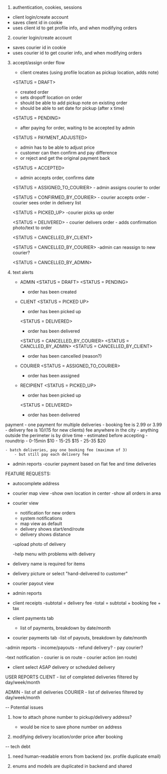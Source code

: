 1. authentication, cookies, sessions
 - client login/create account
 - saves client id in cookie
 - uses client id to get profile info, and when modifying orders

 2. courier login/create account
 - saves courier id in cookie
 - uses courier id to get courier info, and when modifying orders


3. accept/assign order flow
    
    - client creates (using profile location as pickup location, adds note)
    
    <STATUS = DRAFT>
    - created order
    - sets dropoff location on order
    - should be able to add pickup note on existing order
    - should be able to set date for pickup (after x time)

    <STATUS = PENDING>
    - after paying for order, waiting to be accepted by admin

    <STATUS = PAYMENT_ADJUSTED>
    - admin has to be able to adjust price
    - customer can then confirm and pay difference
    - or reject and get the original payment back

    <STATUS = ACCEPTED>
    - admin accepts order, confirms date

    <STATUS = ASSIGNED_TO_COURIER>
        - admin assigns courier to order

    <STATUS = CONFIRMED_BY_COURIER>
        - courier accepts order
        - courier sees order in delivery list

    <STATUS = PICKED_UP>
        -courier picks up order

    <STATUS = DELIVERED>
        - courier delivers order
        - adds confirmation photo/text to order

    <STATUS = CANCELLED_BY_CLIENT>

    <STATUS = CANCELLED_BY_COURIER>
        -admin can reassign to new courier?

    <STATUS = CANCELLED_BY_ADMIN>


2. text alerts
    - ADMIN
        <STATUS = DRAFT>
        <STATUS = PENDING>
        - order has been created
        
    - CLIENT
        <STATUS = PICKED UP>
        - order has been picked up

        <STATUS = DELIVERED>
        - order has been delivered

        <STATUS = CANCELLED_BY_COURIER>
        <STATUS = CANCLLED_BY_ADMIN>
        <STATUS = CANCELLED_BY_CLIENT>
        - order has been cancelled (reason?)

    - COURIER
        <STATUS = ASSIGNED_TO_COURIER>
        - order has been assigned

    - RECIPIENT
        <STATUS = PICKED_UP>
        - order has been picked up
        
        <STATUS = DELIVERED>
        - order has been delivered

payment
    - one payment for multiple deliveries
    - booking fee is 2.99 or 3.99
    - delivery fee is $10 / ($15 for new clients) fee anywhere in the city
    - anything outside the perimeter is by drive time
        - estimated before accepting
        - roundtrip
        - 0-15min $10
        - 15-25   $15
        - 25-35   $20

    - batch deliveries, pay one booking fee (maximum of 3)
        - but still pay each delivery fee

- admin reports
    -courier payment based on flat fee and time deliveries


FEATURE REQUESTS:
- autocomplete address
- courier map view
    -show own location in center
    -show all orders in area

- courier view
    - notification for new orders
    - system notifications
    - map view as default
    - delivery shows start/end/route
    - delivery shows distance

    -upload photo of delivery

    -help menu with problems with delivery


- delivery name is required for items
- delivery picture or select "hand-delivered to customer"
- courier payout view
- admin reports

- client receipts
    -subtotal = delivery fee
    -total = subtotal + booking fee + tax

- client payments tab
    - list of payments, breakdown by date/month

- courier payments tab
    -list of payouts, breakdown by date/month

-admin reports
    - income/payouts
    - refund delivery?
    - pay courier?

-text notification
    - courier is on route
    - courier action (en route)

- client select ASAP delivery or scheduled delivery


USER REPORTS
CLIENT
    - list of completed deliveries filtered by day/week/month


ADMIN
    - list of all deliveries
COURIER
    - list of deliveries filtered by day/week/month
    


-- Potential issues


1. how to attach phone number to pickup/delivery address?
    - would be nice to save phone number on address

2. modifying delivery location/order price after booking

-- tech debt

1. need human-readable errors from backend (ex. profile duplicate email)

2. enums and models are duplicated in backend and shared


